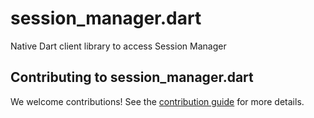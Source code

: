 # session_manager.dart
Native Dart client library to access Session Manager

## Contributing to session_manager.dart

We welcome contributions! See the [contribution guide](CONTRIBUTING.md) for more details.